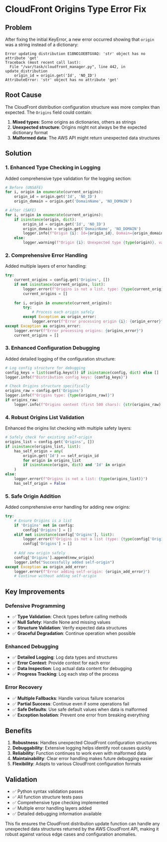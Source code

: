# CloudFront Origins Type Error Fix

## Problem
After fixing the initial KeyError, a new error occurred showing that `origin` was a string instead of a dictionary:

```
Error updating distribution E1BNO1OEBTGVAQ: 'str' object has no attribute 'get'
Traceback (most recent call last):
  File "/var/task/cloudfront_manager.py", line 442, in update_distribution
    origin_id = origin.get('Id', 'NO_ID')
AttributeError: 'str' object has no attribute 'get'
```

## Root Cause
The CloudFront distribution configuration structure was more complex than expected. The `Origins` field could contain:
1. **Mixed types**: Some origins as dictionaries, others as strings
2. **Unexpected structure**: Origins might not always be the expected dictionary format
3. **Malformed data**: The AWS API might return unexpected data structures

## Solution

### 1. Enhanced Type Checking in Logging
Added comprehensive type validation for the logging section:

```python
# Before (UNSAFE)
for i, origin in enumerate(current_origins):
    origin_id = origin.get('Id', 'NO_ID')
    origin_domain = origin.get('DomainName', 'NO_DOMAIN')

# After (SAFE)
for i, origin in enumerate(current_origins):
    if isinstance(origin, dict):
        origin_id = origin.get('Id', 'NO_ID')
        origin_domain = origin.get('DomainName', 'NO_DOMAIN')
        logger.info(f"Origin {i}: Id={origin_id}, Domain={origin_domain}")
    else:
        logger.warning(f"Origin {i}: Unexpected type {type(origin)}, value: {str(origin)[:100]}")
```

### 2. Comprehensive Error Handling
Added multiple layers of error handling:

```python
try:
    current_origins = config.get('Origins', [])
    if not isinstance(current_origins, list):
        logger.error(f"Origins is not a list, type: {type(current_origins)}")
        current_origins = []
    
    for i, origin in enumerate(current_origins):
        try:
            # Process each origin safely
        except Exception as origin_error:
            logger.error(f"Error processing origin {i}: {origin_error}")
except Exception as origins_error:
    logger.error(f"Error processing origins: {origins_error}")
    current_origins = []
```

### 3. Enhanced Configuration Debugging
Added detailed logging of the configuration structure:

```python
# Log config structure for debugging
config_keys = list(config.keys()) if isinstance(config, dict) else []
logger.info(f"Distribution config keys: {config_keys}")

# Check Origins structure specifically
origins_raw = config.get('Origins')
logger.info(f"Origins type: {type(origins_raw)}")
if origins_raw:
    logger.info(f"Origins content (first 500 chars): {str(origins_raw)[:500]}")
```

### 4. Robust Origins List Validation
Enhanced the origins list checking with multiple safety layers:

```python
# Safely check for existing self-origin
origins_list = config.get('Origins', [])
if isinstance(origins_list, list):
    has_self_origin = any(
        origin.get('Id') == self_origin_id 
        for origin in origins_list
        if isinstance(origin, dict) and 'Id' in origin
    )
else:
    logger.error(f"Origins is not a list: {type(origins_list)}")
    has_self_origin = False
```

### 5. Safe Origin Addition
Added comprehensive error handling for adding new origins:

```python
try:
    # Ensure Origins is a list
    if 'Origins' not in config:
        config['Origins'] = []
    elif not isinstance(config['Origins'], list):
        logger.error(f"Origins is not a list (type: {type(config['Origins'])}), replacing")
        config['Origins'] = []
    
    # Add new origin safely
    config['Origins'].append(new_origin)
    logger.info("Successfully added self-origin")
except Exception as origin_add_error:
    logger.error(f"Error adding self-origin: {origin_add_error}")
    # Continue without adding self-origin
```

## Key Improvements

### Defensive Programming
- ✅ **Type Validation**: Check types before calling methods
- ✅ **Null Safety**: Handle None and missing values
- ✅ **Structure Validation**: Verify expected data structures
- ✅ **Graceful Degradation**: Continue operation when possible

### Enhanced Debugging
- ✅ **Detailed Logging**: Log data types and structures
- ✅ **Error Context**: Provide context for each error
- ✅ **Data Inspection**: Log actual data content for debugging
- ✅ **Progress Tracking**: Log each step of the process

### Error Recovery
- ✅ **Multiple Fallbacks**: Handle various failure scenarios
- ✅ **Partial Success**: Continue even if some operations fail
- ✅ **Safe Defaults**: Use safe default values when data is malformed
- ✅ **Exception Isolation**: Prevent one error from breaking everything

## Benefits

1. **Robustness**: Handles unexpected CloudFront configuration structures
2. **Debuggability**: Extensive logging helps identify root causes quickly
3. **Reliability**: Function continues to work even with malformed data
4. **Maintainability**: Clear error handling makes future debugging easier
5. **Flexibility**: Adapts to various CloudFront configuration formats

## Validation
- ✅ Python syntax validation passes
- ✅ All function structure tests pass
- ✅ Comprehensive type checking implemented
- ✅ Multiple error handling layers added
- ✅ Detailed debugging information available

This fix ensures the CloudFront distribution update function can handle any unexpected data structures returned by the AWS CloudFront API, making it robust against various edge cases and configuration anomalies.